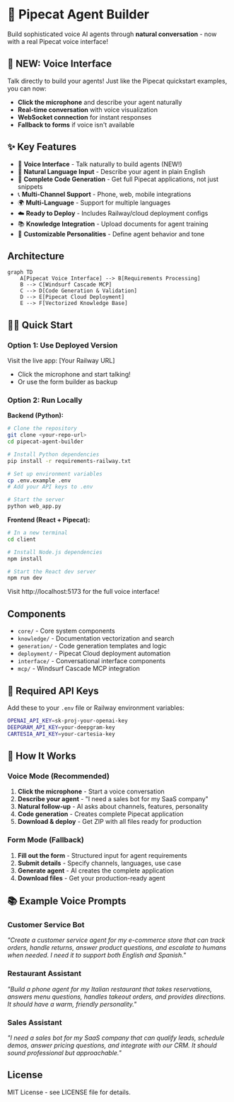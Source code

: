 # 🤖 Pipecat Agent Builder

Build sophisticated voice AI agents through **natural conversation** - now with a real Pipecat voice interface!

## 🎤 **NEW: Voice Interface**

Talk directly to build your agents! Just like the Pipecat quickstart examples, you can now:
- **Click the microphone** and describe your agent naturally
- **Real-time conversation** with voice visualization  
- **WebSocket connection** for instant responses
- **Fallback to forms** if voice isn't available

## ✨ **Key Features**

- 🎤 **Voice Interface** - Talk naturally to build agents (NEW!)
- 🎯 **Natural Language Input** - Describe your agent in plain English
- 🔧 **Complete Code Generation** - Get full Pipecat applications, not just snippets  
- 📞 **Multi-Channel Support** - Phone, web, mobile integrations
- 🌍 **Multi-Language** - Support for multiple languages
- ☁️ **Ready to Deploy** - Includes Railway/cloud deployment configs
- 📚 **Knowledge Integration** - Upload documents for agent training
- 🎨 **Customizable Personalities** - Define agent behavior and tone

## Architecture

```mermaid
graph TD
    A[Pipecat Voice Interface] --> B[Requirements Processing]
    B --> C[Windsurf Cascade MCP]
    C --> D[Code Generation & Validation]
    D --> E[Pipecat Cloud Deployment]
    E --> F[Vectorized Knowledge Base]
```

## 🏃‍♂️ **Quick Start**

### **Option 1: Use Deployed Version**
Visit the live app: [Your Railway URL]
- Click the microphone and start talking!
- Or use the form builder as backup

### **Option 2: Run Locally**

**Backend (Python):**
```bash
# Clone the repository
git clone <your-repo-url>
cd pipecat-agent-builder

# Install Python dependencies  
pip install -r requirements-railway.txt

# Set up environment variables
cp .env.example .env
# Add your API keys to .env

# Start the server
python web_app.py
```

**Frontend (React + Pipecat):**
```bash
# In a new terminal
cd client

# Install Node.js dependencies
npm install

# Start the React dev server  
npm run dev
```

Visit http://localhost:5173 for the full voice interface!

## Components

- `core/` - Core system components
- `knowledge/` - Documentation vectorization and search
- `generation/` - Code generation templates and logic
- `deployment/` - Pipecat Cloud deployment automation
- `interface/` - Conversational interface components
- `mcp/` - Windsurf Cascade MCP integration

## 🔑 **Required API Keys**

Add these to your `.env` file or Railway environment variables:

```bash
OPENAI_API_KEY=sk-proj-your-openai-key
DEEPGRAM_API_KEY=your-deepgram-key  
CARTESIA_API_KEY=your-cartesia-key
```

## 🎯 **How It Works**

### **Voice Mode (Recommended)**

1. **Click the microphone** - Start a voice conversation
2. **Describe your agent** - "I need a sales bot for my SaaS company"
3. **Natural follow-up** - AI asks about channels, features, personality
4. **Code generation** - Creates complete Pipecat application
5. **Download & deploy** - Get ZIP with all files ready for production

### **Form Mode (Fallback)**

1. **Fill out the form** - Structured input for agent requirements
2. **Submit details** - Specify channels, languages, use case
3. **Generate agent** - AI creates the complete application
4. **Download files** - Get your production-ready agent

## 📚 **Example Voice Prompts**

### Customer Service Bot
*"Create a customer service agent for my e-commerce store that can track orders, handle returns, answer product questions, and escalate to humans when needed. I need it to support both English and Spanish."*

### Restaurant Assistant  
*"Build a phone agent for my Italian restaurant that takes reservations, answers menu questions, handles takeout orders, and provides directions. It should have a warm, friendly personality."*

### Sales Assistant
*"I need a sales bot for my SaaS company that can qualify leads, schedule demos, answer pricing questions, and integrate with our CRM. It should sound professional but approachable."*

## License

MIT License - see LICENSE file for details.
